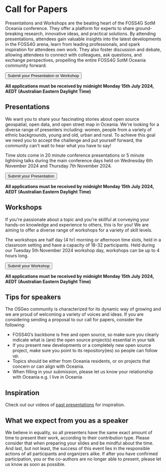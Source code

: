 # Call for Papers

Presentations and Workshops are the beating heart of the FOSS4G SotM Oceania conference. They offer a platform for experts to share ground-breaking research, innovative ideas, and practical solutions. By attending presentations, attendees gain valuable insights into the latest developments in the FOSS4G arena, learn from leading professionals, and spark inspiration for attendees own work. They also foster discussion and debate, allowing attendees to connect with colleagues, ask questions, and exchange perspectives, propelling the entire FOSS4G SotM Oceania community forward.

<button target="https://talks.osgeo.org/foss4g-sotm-oceania-2024/cfp">
    Submit your Presentation or Workshop
</button>

**All applications must be received by midnight Monday 15th July 2024, AEDT (Australian Eastern Daylight Time)**

## Presentations

We want you to share your fascinating stories about open source geospatial, open data, and open street map in Oceania. We're looking for a diverse range of presenters including: women, people from a variety of ethnic backgrounds, young and old, urban and rural. To achieve this goal we need you to accept the challenge and put yourself forward, the community can't wait to hear what you have to say!

Time slots come in 20 minute conference presentations or 5 minute lightning talks during the main conference days held on Wednesday 6th November 2024 and Thursday 7th November 2024.

<button target="https://talks.osgeo.org/foss4g-sotm-oceania-2024/cfp">
    Submit your Presentation
</button>

**All applications must be received by midnight Monday 15th July 2024, AEDT (Australian Eastern Daylight Time)**

## Workshops

If you're passionate about a topic and you're skillful at conveying your hands-on knowledge and experience to others, this is for you! We are aiming to offer a diverse range of workshops for a variety of skill levels.

The workshops are half day (4 hr) morning or afternoon time slots, held in a classroom setting and have a capacity of 18-32 participants. Held during our Tuesday 5th November 2024 workshop day, workshops can be up to 4 hours long.

<button target="https://talks.osgeo.org/foss4g-sotm-oceania-2024/cfp">
    Submit your Workshop
</button>

**All applications must be received by midnight Monday 15th July 2024, AEDT (Australian Eastern Daylight Time)**

## Tips for speakers

The OSGeo community is characterized for its dynamic way of growing and we are proud of welcoming a variety of voices and ideas. If you are considering sending a proposal to our call for papers, consider the following:

- FOSS4G’s backbone is free and open source, so make sure you clearly indicate what is (are) the open source project(s) essential in your talk
- If you present new developments or a completely new open source project, make sure you point to its repository(ies) so people can follow up.
- Topics should be either from Oceania residents, or on projects that concern or can align with Oceania.
- When filling in your submission, please let us know your relationship with Oceania e.g. I live in Oceania

## Inspiration

Check out our videos of [past presentations](https://www.youtube.com/@foss4g-sotm-oceania) for inspiration.

## What we expect from you as a speaker

We believe in equality, so all presenters have the same exact amount of time to present their work, according to their contribution type. Please consider that when preparing your slides and be mindful about the time.
And last, but not least, the success of this event lies in the responsible actions of all participants and organizers alike. If after you have confirmed participation, you or the co-authors are no longer able to present, please let us know as soon as possible.

